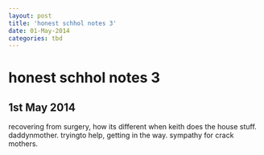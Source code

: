 ```yaml
---
layout: post
title: 'honest schhol notes 3'
date: 01-May-2014
categories: tbd
---
```


# honest schhol notes 3

## 1st May 2014

recovering from surgery,   how its different when keith does the house stuff. daddynmother. tryingto help, getting in the way. sympathy for crack mothers.
